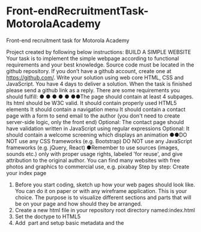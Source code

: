 # Front-endRecruitmentTask-MotorolaAcademy
Front-end recruitment task for Motorola Academy

Project created by following below instructions:
BUILD A SIMPLE WEBSITE
Your task is to implement the simple webpage according to functional
requirements and your best knowledge.
Source code must be located in the github repository. If you don’t have a github account,
create one at https://github.com/.
Write your solution using web core HTML, CSS and JavaScript. You have 4 days to
deliver a solution. When the task is finished please send a github link as a reply.
There are some requirements you should fulfill:
●
●
●
●
●
●●The page should contain at least 4 subpages.
Its html should be W3C valid.
It should contain properly used HTML5 elements
It should contain a navigation menu
It should contain a contact page with a form to send email to the author (​you
don't need to create server-side logic, only the front end​)
Optional: The contact page should have validation written in JavaScript using
regular expressions
Optional: It should contain a welcome screening which displays an animation
●●DO NOT use any CSS frameworks (e.g. Bootstrap)
DO NOT use any JavaScript frameworks (e.g. jQuery, React)
●Remember to use sources (images, sounds etc.) only with proper usage rights,
labeled 'for reuse', and give attribution to the original author. You can find many
websites with free photos and graphics to commercial use, e.g. ​pixabay
Step by step:
Create your index page
1. Before you start coding, sketch up how your web pages should look like. You can
do it on paper or with any wireframe application. This is your choice. The purpose
is to visualize different sections and parts that will be on your page and how
should they be arranged.
2. Create a new html file in your repository root directory named: ​index.html
3. Set the doctype to HTML5
4. Add ​<head>​ part and setup basic metadata and the ​<title>​ of the page
5. Add ​<body> ​
 part, which will include below points.
6. Add ​<header>​ to the body with the navigation menu. The first menu item should
link to the index page.
7. Add a ​<div>​ element to the body which has a class named: ​content​. This will
contain the part of the pages which differ from each other.
8. Add an image of you and a small introduction next to it about yourself.
9. Add some content to it (e.g. the description of the exercise) to see where it will
be. You can fill it with arbitrary content. Take care to use the different html tags
properly so it can express your intent.
10. Add ​<footer>​ and add some content to it. Take an example from other sites.
11. After you finish commit your changes into your repository with a descriptive
comment.
Make it nice
1.2.3.4.5.Create a new folder named ​CSS​ in your repository's root directory
Create a ​style.css​ file in that newly created folder. This will contain all your rules
about your site's appearance.
Add a reference to it in your ​index.html​ file's head part.
Define basic rules for the ​body ​element. (Default background, font, alignment...)
These rules are inherited in the child elements (every element located inside the
body).
Write CSS rules to make all the sites like your sketch.
Create a contact page
1.
2.
3.
4.
5.
Copy your ​index.html​ file and give it the name: ​contact.html
Add a link to your navigation menu which redirects to this html page
Delete the inner content of ​div ​with class c
 ​ ontent​ ​element
Create a form inside it
Add two ​<input>​ fields and a ​<textarea>​ field to the form and proper
<label>​
 s to them. The first input field is the name which has a placeholder text:
Enter your name​ The second input field is the email with placeholder text: ​Give
your email​ The textarea will contain the message so give some handful
instruction in the placeholder text. Do not forget to add names to all your form
elements.
6.7.8.Add a submit button which should have the text ​SEND​ on it. It should be disabled
by default.
Open your ​style.css​ file and at the bottom of it and write some rules which
makes it nice. (e.g. horizontally centered and the fields have the same width).
You can find references and inspiration on ​Behance ​or Dribble.
Commit your changes to the repository.
OPTIONAL - Add JavaScript form validation to contact page
1.2.3.4.5.6.7.Write code that will enable the submit button if all form fields are not empty. It
should get back to being disabled if the content of any field will be empty again.
Write JavaScript code using regular expressions that will check if ​name​ fulfills
following restrictions:
○ it is not empty and does not contain only whitespace characters
○ it contains only letters and space
○ each word in it starts with capital letters
Write code using regular expressions that will check if ​email​ fulfills following
restrictions:
○ it is not empty and does not contain only whitespace characters
○ it is a valid email address
Write code that will fire validation methods for each field when the submit button
is pressed. It should not cause page reloading.
If there are validation errors after clicking ​SEND​, display them on the form or
popup.
If there are no errors after clicking ​SEND​, the page should display an alert with
information that the message has been sent. After that, each field of form should
be cleared.
After you finish commit your changes into your repository with a descriptive
comment. If you feel that it would be good to have separate commits for each
step, do it.
Create your custom pages
1.
2.
3.
4.
5.
Create your new HTML file(s) based on the ​index.html
Add the proper link to the navigation menu on every other html files.
Fill it with custom content
Extend your stylesheet if needed
Do not forget to commit and push your changes into your repository!
Validate your pages
1. Go to ​https://validator.w3.org/
2. Validate your sites
3. Fix the issues
